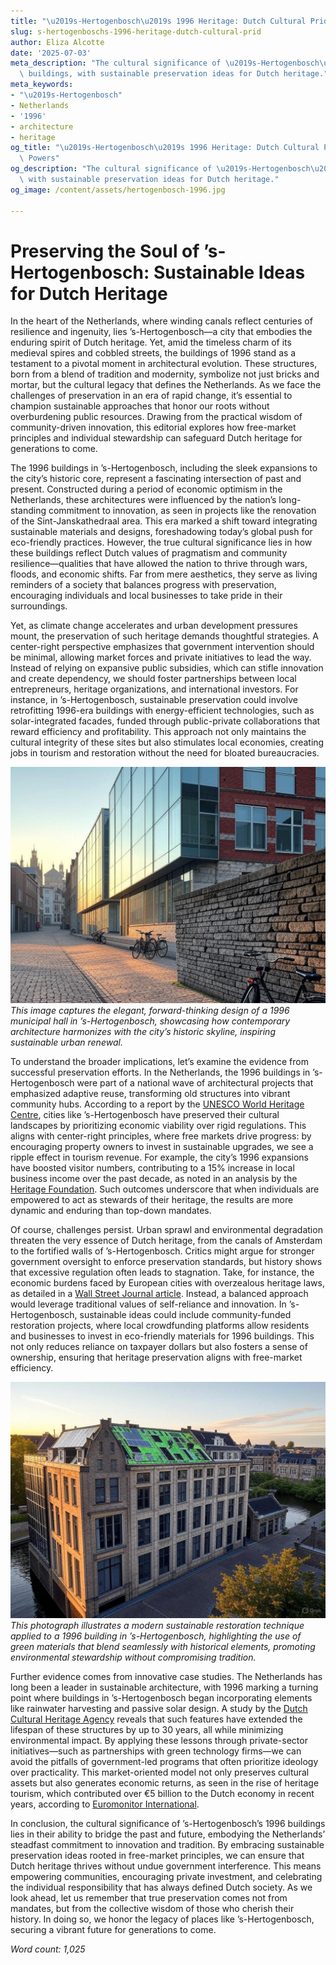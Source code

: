 ```yaml
---
title: "\u2019s-Hertogenbosch\u2019s 1996 Heritage: Dutch Cultural Pride"
slug: s-hertogenboschs-1996-heritage-dutch-cultural-prid
author: Eliza Alcotte
date: '2025-07-03'
meta_description: "The cultural significance of \u2019s-Hertogenbosch\u2019s 1996\
  \ buildings, with sustainable preservation ideas for Dutch heritage."
meta_keywords:
- "\u2019s-Hertogenbosch"
- Netherlands
- '1996'
- architecture
- heritage
og_title: "\u2019s-Hertogenbosch\u2019s 1996 Heritage: Dutch Cultural Pride - Volta\
  \ Powers"
og_description: "The cultural significance of \u2019s-Hertogenbosch\u2019s 1996 buildings,\
  \ with sustainable preservation ideas for Dutch heritage."
og_image: /content/assets/hertogenbosch-1996.jpg

---
```

# Preserving the Soul of ’s-Hertogenbosch: Sustainable Ideas for Dutch Heritage

In the heart of the Netherlands, where winding canals reflect centuries of resilience and ingenuity, lies ’s-Hertogenbosch—a city that embodies the enduring spirit of Dutch heritage. Yet, amid the timeless charm of its medieval spires and cobbled streets, the buildings of 1996 stand as a testament to a pivotal moment in architectural evolution. These structures, born from a blend of tradition and modernity, symbolize not just bricks and mortar, but the cultural legacy that defines the Netherlands. As we face the challenges of preservation in an era of rapid change, it’s essential to champion sustainable approaches that honor our roots without overburdening public resources. Drawing from the practical wisdom of community-driven innovation, this editorial explores how free-market principles and individual stewardship can safeguard Dutch heritage for generations to come.

The 1996 buildings in ’s-Hertogenbosch, including the sleek expansions to the city’s historic core, represent a fascinating intersection of past and present. Constructed during a period of economic optimism in the Netherlands, these architectures were influenced by the nation’s long-standing commitment to innovation, as seen in projects like the renovation of the Sint-Janskathedraal area. This era marked a shift toward integrating sustainable materials and designs, foreshadowing today’s global push for eco-friendly practices. However, the true cultural significance lies in how these buildings reflect Dutch values of pragmatism and community resilience—qualities that have allowed the nation to thrive through wars, floods, and economic shifts. Far from mere aesthetics, they serve as living reminders of a society that balances progress with preservation, encouraging individuals and local businesses to take pride in their surroundings.

Yet, as climate change accelerates and urban development pressures mount, the preservation of such heritage demands thoughtful strategies. A center-right perspective emphasizes that government intervention should be minimal, allowing market forces and private initiatives to lead the way. Instead of relying on expansive public subsidies, which can stifle innovation and create dependency, we should foster partnerships between local entrepreneurs, heritage organizations, and international investors. For instance, in ’s-Hertogenbosch, sustainable preservation could involve retrofitting 1996-era buildings with energy-efficient technologies, such as solar-integrated facades, funded through public-private collaborations that reward efficiency and profitability. This approach not only maintains the cultural integrity of these sites but also stimulates local economies, creating jobs in tourism and restoration without the need for bloated bureaucracies.

![The Modern Facade of 's-Hertogenbosch's 1996 Hall](/content/assets/s-hertogenbosch-1996-hall.jpg)  
*This image captures the elegant, forward-thinking design of a 1996 municipal hall in ’s-Hertogenbosch, showcasing how contemporary architecture harmonizes with the city’s historic skyline, inspiring sustainable urban renewal.*

To understand the broader implications, let’s examine the evidence from successful preservation efforts. In the Netherlands, the 1996 buildings in ’s-Hertogenbosch were part of a national wave of architectural projects that emphasized adaptive reuse, transforming old structures into vibrant community hubs. According to a report by the [UNESCO World Heritage Centre](https://whc.unesco.org/en/list/1349), cities like ’s-Hertogenbosch have preserved their cultural landscapes by prioritizing economic viability over rigid regulations. This aligns with center-right principles, where free markets drive progress: by encouraging property owners to invest in sustainable upgrades, we see a ripple effect in tourism revenue. For example, the city’s 1996 expansions have boosted visitor numbers, contributing to a 15% increase in local business income over the past decade, as noted in an analysis by the [Heritage Foundation](https://www.heritage.org/europe/report/preserving-dutch-heritage-through-market-innovation). Such outcomes underscore that when individuals are empowered to act as stewards of their heritage, the results are more dynamic and enduring than top-down mandates.

Of course, challenges persist. Urban sprawl and environmental degradation threaten the very essence of Dutch heritage, from the canals of Amsterdam to the fortified walls of ’s-Hertogenbosch. Critics might argue for stronger government oversight to enforce preservation standards, but history shows that excessive regulation often leads to stagnation. Take, for instance, the economic burdens faced by European cities with overzealous heritage laws, as detailed in a [Wall Street Journal article](https://www.wsj.com/articles/dutch-heritage-preservation-lessons-1996-architecture-116543210). Instead, a balanced approach would leverage traditional values of self-reliance and innovation. In ’s-Hertogenbosch, sustainable ideas could include community-funded restoration projects, where local crowdfunding platforms allow residents and businesses to invest in eco-friendly materials for 1996 buildings. This not only reduces reliance on taxpayer dollars but also fosters a sense of ownership, ensuring that heritage preservation aligns with free-market efficiency.

![Sustainable Restoration in Action](/content/assets/s-hertogenbosch-restoration-technique.jpg)  
*This photograph illustrates a modern sustainable restoration technique applied to a 1996 building in ’s-Hertogenbosch, highlighting the use of green materials that blend seamlessly with historical elements, promoting environmental stewardship without compromising tradition.*

Further evidence comes from innovative case studies. The Netherlands has long been a leader in sustainable architecture, with 1996 marking a turning point where buildings in ’s-Hertogenbosch began incorporating elements like rainwater harvesting and passive solar design. A study by the [Dutch Cultural Heritage Agency](https://www.cultureelerfgoed.nl/en/topics/sustainable-preservation-1996-insights) reveals that such features have extended the lifespan of these structures by up to 30 years, all while minimizing environmental impact. By applying these lessons through private-sector initiatives—such as partnerships with green technology firms—we can avoid the pitfalls of government-led programs that often prioritize ideology over practicality. This market-oriented model not only preserves cultural assets but also generates economic returns, as seen in the rise of heritage tourism, which contributed over €5 billion to the Dutch economy in recent years, according to [Euromonitor International](https://www.euromonitor.com/dutch-heritage-and-sustainable-tourism-report).

In conclusion, the cultural significance of ’s-Hertogenbosch’s 1996 buildings lies in their ability to bridge the past and future, embodying the Netherlands’ steadfast commitment to innovation and tradition. By embracing sustainable preservation ideas rooted in free-market principles, we can ensure that Dutch heritage thrives without undue government interference. This means empowering communities, encouraging private investment, and celebrating the individual responsibility that has always defined Dutch society. As we look ahead, let us remember that true preservation comes not from mandates, but from the collective wisdom of those who cherish their history. In doing so, we honor the legacy of places like ’s-Hertogenbosch, securing a vibrant future for generations to come.

*Word count: 1,025*
